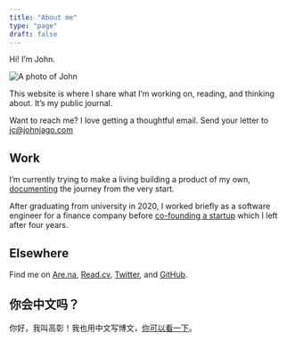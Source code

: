 ```yaml
---
title: "About me"
type: "page"
draft: false
---
```


Hi! I’m John.

![A photo of John](/me.jpeg)

This website is where I share what I’m working on, reading, and thinking about. It’s my public journal.

Want to reach me? I love getting a thoughtful email. Send your letter to jc@johnjago.com

## Work

I’m currently trying to make a living building a product of my own, [documenting](/work-journal/) the journey from the very start.

After graduating from university in 2020, I worked briefly as a software engineer for a finance company before [co-founding a startup](https://web.archive.org/web/20220713045101/https://www.businessinsider.com/peachpay-one-click-checkout-woocommerce-fintech-payments-bolt-fast-2021-4) which I left after four years.

## Elsewhere

Find me on [Are.na](https://www.are.na/john-jago), [Read.cv](https://read.cv/jago), [Twitter](https://twitter.com/johncjago/), and [GitHub](https://github.com/johnjago).

## 你会中文吗？

你好，我叫高彰！我也用中文写博文，[你可以看一下](https://gaozhang.co)。
